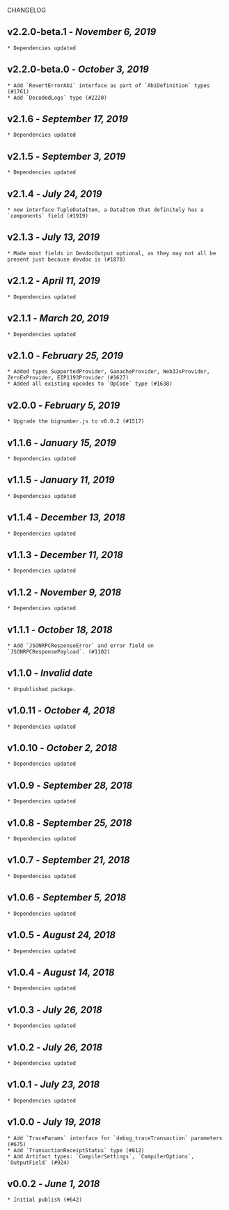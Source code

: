 <!--
changelogUtils.file is auto-generated using the monorepo-scripts package. Don't edit directly.
Edit the package's CHANGELOG.json file only.
-->

CHANGELOG

## v2.2.0-beta.1 - _November 6, 2019_

    * Dependencies updated

## v2.2.0-beta.0 - _October 3, 2019_

    * Add `RevertErrorAbi` interface as part of `AbiDefinition` types (#1761)
    * Add `DecodedLogs` type (#2220)

## v2.1.6 - _September 17, 2019_

    * Dependencies updated

## v2.1.5 - _September 3, 2019_

    * Dependencies updated

## v2.1.4 - _July 24, 2019_

    * new interface TupleDataItem, a DataItem that definitely has a `components` field (#1919)

## v2.1.3 - _July 13, 2019_

    * Made most fields in DevdocOutput optional, as they may not all be present just because devdoc is (#1878)

## v2.1.2 - _April 11, 2019_

    * Dependencies updated

## v2.1.1 - _March 20, 2019_

    * Dependencies updated

## v2.1.0 - _February 25, 2019_

    * Added types SupportedProvider, GanacheProvider, Web3JsProvider, ZeroExProvider, EIP1193Provider (#1627)
    * Added all existing opcodes to `OpCode` type (#1638)

## v2.0.0 - _February 5, 2019_

    * Upgrade the bignumber.js to v8.0.2 (#1517)

## v1.1.6 - _January 15, 2019_

    * Dependencies updated

## v1.1.5 - _January 11, 2019_

    * Dependencies updated

## v1.1.4 - _December 13, 2018_

    * Dependencies updated

## v1.1.3 - _December 11, 2018_

    * Dependencies updated

## v1.1.2 - _November 9, 2018_

    * Dependencies updated

## v1.1.1 - _October 18, 2018_

    * Add `JSONRPCResponseError` and error field on `JSONRPCResponsePayload`. (#1102)

## v1.1.0 - _Invalid date_

    * Unpublished package.

## v1.0.11 - _October 4, 2018_

    * Dependencies updated

## v1.0.10 - _October 2, 2018_

    * Dependencies updated

## v1.0.9 - _September 28, 2018_

    * Dependencies updated

## v1.0.8 - _September 25, 2018_

    * Dependencies updated

## v1.0.7 - _September 21, 2018_

    * Dependencies updated

## v1.0.6 - _September 5, 2018_

    * Dependencies updated

## v1.0.5 - _August 24, 2018_

    * Dependencies updated

## v1.0.4 - _August 14, 2018_

    * Dependencies updated

## v1.0.3 - _July 26, 2018_

    * Dependencies updated

## v1.0.2 - _July 26, 2018_

    * Dependencies updated

## v1.0.1 - _July 23, 2018_

    * Dependencies updated

## v1.0.0 - _July 19, 2018_

    * Add `TraceParams` interface for `debug_traceTransaction` parameters (#675)
    * Add `TransactionReceiptStatus` type (#812)
    * Add Artifact types: `CompilerSettings`, `CompilerOptions`, `OutputField` (#924)

## v0.0.2 - _June 1, 2018_

    * Initial publish (#642)
